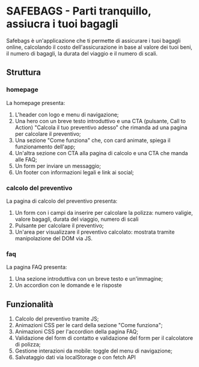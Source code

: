 # SAFEBAGS - Parti tranquillo, assiucra i tuoi bagagli

Safebags è un'applicazione che ti permette di assicurare i tuoi bagagli online, calcolando il costo dell'assicurazione in base al valore dei tuoi beni, il numero di bagagli, la durata del viaggio e il numero di scali.

## Struttura

### homepage

La homepage presenta:

1. L'header con logo e menu di navigazione;
2. Una hero con un breve testo introduttivo e una CTA (pulsante, Call to Action) "Calcola il tuo preventivo adesso" che rimanda ad una pagina per calcolare il preventivo;
3. Una sezione "Come funziona" che, con card animate, spiega il funzionamento dell'app;
4. Un'altra sezione con CTA alla pagina di calcolo e una CTA che manda alle FAQ;
5. Un form per inviare un messaggio;
6. Un footer con informazioni legali e link ai social;

### calcolo del preventivo

La pagina di calcolo del preventivo presenta:

1. Un form con i campi da inserire per calcolare la polizza: numero valigie, valore bagagli, durata del viaggio, numero di scali
2. Pulsante per calcolare il preventivo;
3. Un'area per visualizzare il preventivo calcolato: mostrata tramite manipolazione del DOM via JS.

### faq

La pagina FAQ presenta:

1. Una sezione introduttiva con un breve testo e un'immagine;
2. Un accordion con le domande e le risposte

## Funzionalità

1. Calcolo del preventivo tramite JS;
2. Animazioni CSS per le card della sezione "Come funziona";
3. Animazioni CSS per l'accordion della pagina FAQ;
4. Validazione del form di contatto e validazione del form per il calcolatore di polizza;
5. Gestione interazioni da mobile: toggle del menu di navigazione;
6. Salvataggio dati via localStorage o con fetch API
